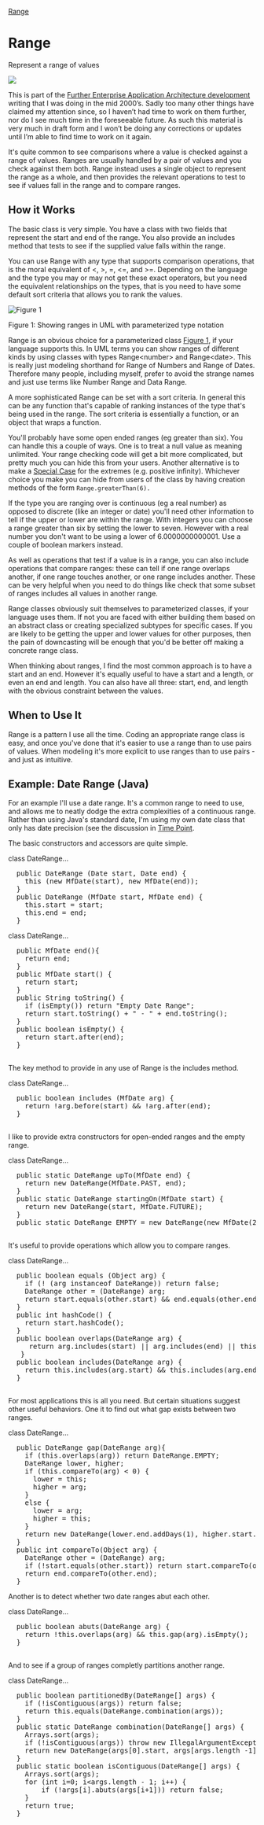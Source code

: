 [Range](http://martinfowler.com/eaaDev/Range.html)



# Range

Represent a range of values

![](./images/range/rangeClass.gif)



This is part of the [Further Enterprise Application Architecture development](/eaaDev) writing that I was doing in the mid 2000’s. Sadly too many other things have claimed my attention since, so I haven’t had time to work on them further, nor do I see much time in the foreseeable future. As such this material is very much in draft form and I won’t be doing any corrections or updates until I’m able to find time to work on it again.



It's quite common to see comparisons where a value is checked
  against a range of values. Ranges are usually handled by a pair of
  values and you check against them both. <span class="self">Range</span> instead uses a
  single object to represent the range as a whole, and then provides
  the relevant operations to test to see if values fall in the range
  and to compare ranges.





## How it Works

 The basic class is very simple. You have a class with two fields
  that represent the start and end of the range. You also provide an
  includes method that tests to see if the supplied value falls within
  the range.

You can use <span class="self">Range</span> with any type that supports comparison
  operations, that is the moral equivalent of &lt;, &gt;, =, &lt;=,
  and &gt;=. Depending on the language and the type you may or may not
  get these exact operators, but you need the equivalent relationships
  on the types, that is you need to have some default sort criteria
  that allows you to rank the values.



<a name="range_paramRange.gif"></a>![Figure 1](./images/range/paramRange.gif)

Figure 1: Showing ranges in UML with
  parameterized type notation



Range is an obvious choice
  for a parameterized class
  [ Figure 1](#range_paramRange.gif), if your language supports this. In UML terms you can
  show ranges of different kinds by using classes with types
  Range&lt;number&gt; and Range&lt;date&gt;. This is really just
  modeling shorthand for Range of Numbers and Range of
  Dates. Therefore many people, including myself, prefer to avoid the
  strange names and just use terms like Number Range and Data Range.

A more sophisticated <span class="self">Range</span> can be set with a sort criteria. In
  general this can be any function that's capable of ranking instances
  of the type that's being used in the range. The sort criteria is
  essentially a function, or an object that wraps a function.

You'll probably have some open ended ranges (eg greater than
  six). You can handle this a couple of ways. One is to treat a null
  value as meaning unlimited. Your range checking code will get a bit
  more complicated, but pretty much you can hide this from your
  users. Another alternative is to make a [Special Case](http://martinfowler.com/eaaCatalog/specialCase.html) for the extremes (e.g. positive
  infinity). Whichever choice you make you can hide from users of the
  class by having creation methods of the form
  `Range.greaterThan(6).`

If the type you are ranging over is continuous (eg a real number)
  as opposed to discrete (like an integer or date) you'll need other
  information to tell if the upper or lower are within the range. With
  integers you can choose a range greater than six by setting the
  lower to seven. However with a real number you don't want to be
  using a lower of 6.0000000000001. Use a couple of boolean markers
  instead.

As well as operations that test if a value is in a range, you can
  also include operations that compare ranges: these can tell if one
  range overlaps another, if one range touches another, or one range
  includes another. These can be very helpful when you need to do
  things like check that some subset of ranges includes all values in
  another range.

Range classes obviously suit themselves to parameterized classes,
  if your language uses them. If not you are faced with either
  building them based on an abstract class or creating specialized
  subtypes for specific cases. If you are likely to be getting the
  upper and lower values for other purposes, then the pain of
  downcasting will be enough that you'd be better off making a
  concrete range class.

When thinking about ranges, I find the most common approach is to
  have a start and an end. However it's equally useful to have a start
  and a length, or even an end and length. You can also have all
  three: start, end, and length with the obvious constraint between
  the values.





## When to Use It

<span class="self">Range</span> is a pattern I use all the time. Coding an appropriate
  range class is easy, and once you've done that it's easier to use a
  range than to use pairs of values. When modeling it's more explicit
  to use ranges than to use pairs - and just as intuitive.





## Example: Date Range (Java)

For an example I'll use a date range. It's a common range to need
  to use, and allows me to neatly dodge the extra complexities of a
  continuous range. Rather than using Java's standard date, I'm using
  my own date class that only has date precision (see the discussion
  in [Time Point](TimePoint.html).

The basic constructors and accessors are quite simple.

class DateRange...

<pre>  public DateRange (Date start, Date end) {
    this (new MfDate(start), new MfDate(end));
  }
  public DateRange (MfDate start, MfDate end) {
    this.start = start;
    this.end = end;
  }
</pre>

class DateRange...

<pre>  public MfDate end(){
    return end;
  }
  public MfDate start() {
    return start;
  }
  public String toString() {
    if (isEmpty()) return "Empty Date Range";
    return start.toString() + " - " + end.toString();
  }
  public boolean isEmpty() {
    return start.after(end);
  }

</pre>

The key method to provide in any use of <span class="self">Range</span> is the includes method.

class DateRange...

<pre>  public boolean includes (MfDate arg) {
    return !arg.before(start) &amp;&amp; !arg.after(end);
  }

</pre>

 I like to provide extra constructors for open-ended ranges and the empty range.

class DateRange...

<pre>  public static DateRange upTo(MfDate end) {
    return new DateRange(MfDate.PAST, end);
  }
  public static DateRange startingOn(MfDate start) {
    return new DateRange(start, MfDate.FUTURE);
  }
  public static DateRange EMPTY = new DateRange(new MfDate(2000,4,1), new MfDate(2000,1,1));

</pre>

It's useful to provide operations which allow you to compare ranges.

class DateRange...

<pre>  public boolean equals (Object arg) {
    if (! (arg instanceof DateRange)) return false;
    DateRange other = (DateRange) arg;
    return start.equals(other.start) &amp;&amp; end.equals(other.end);
  }
  public int hashCode() {
    return start.hashCode();
  }
  public boolean overlaps(DateRange arg) {
     return arg.includes(start) || arg.includes(end) || this.includes(arg);
   }
  public boolean includes(DateRange arg) {
    return this.includes(arg.start) &amp;&amp; this.includes(arg.end);
  }

</pre>

For most applications this is all you need. But certain situations suggest other useful behaviors. One it to find out what gap exists between two ranges.

class DateRange...

<pre>  public DateRange gap(DateRange arg){
    if (this.overlaps(arg)) return DateRange.EMPTY;
    DateRange lower, higher;
    if (this.compareTo(arg) &lt; 0) {
      lower = this;
      higher = arg;
    }
    else {
      lower = arg;
      higher = this;
    }
    return new DateRange(lower.end.addDays(1), higher.start.addDays(-1));
  }
  public int compareTo(Object arg) {
    DateRange other = (DateRange) arg;
    if (!start.equals(other.start)) return start.compareTo(other.start);
    return end.compareTo(other.end);
  }
</pre>

Another is to detect whether two date ranges abut each other.

class DateRange...

<pre>  public boolean abuts(DateRange arg) {
    return !this.overlaps(arg) &amp;&amp; this.gap(arg).isEmpty();
  }

</pre>

And to see if a group of ranges completly partitions another range.

class DateRange...

<pre>  public boolean partitionedBy(DateRange[] args) {
    if (!isContiguous(args)) return false;
    return this.equals(DateRange.combination(args));
  }
  public static DateRange combination(DateRange[] args) {
    Arrays.sort(args);
    if (!isContiguous(args)) throw new IllegalArgumentException("Unable to combine date ranges");
    return new DateRange(args[0].start, args[args.length -1].end);
  }
  public static boolean isContiguous(DateRange[] args) {
    Arrays.sort(args);
    for (int i=0; i&lt;args.length - 1; i++) {
        if (!args[i].abuts(args[i+1])) return false;
    }
    return true;
  }

</pre>

